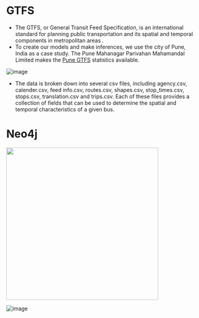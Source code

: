 # GTFS

* The GTFS, or General Transit Feed Specification, is an international standard for planning public transportation and its spatial and temporal components in metropolitan areas . 
* To create our models and make inferences, we use the city of Pune, India as a case study. The Pune Mahanagar Parivahan Mahamandal Limited makes the [Pune GTFS](http://opendata.punecorporation.org/Citizen/CitizenDatasets/Index?categoryId=15) statistics available. 

![image](https://user-images.githubusercontent.com/79207846/184502043-8c598f00-d5c4-4d48-b1df-0947f87e9e10.png)
 
* The data is broken down into several csv files, including agency.csv, calender.csv, feed info.csv, routes.csv, shapes.csv, stop\_times.csv, stops.csv, translation.csv and trips.csv. Each of these files provides a collection of fields that can be used to determine the spatial and temporal characteristics of a given bus.

# Neo4j

<img src="https://user-images.githubusercontent.com/79207846/184502020-48db9132-30bd-435f-a319-c1d9a7998e1e.png" width="400" height="400">

![image](https://user-images.githubusercontent.com/79207846/184502020-48db9132-30bd-435f-a319-c1d9a7998e1e.png)

